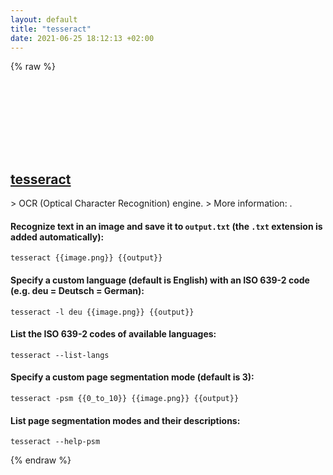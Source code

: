 ```yaml
---
layout: default
title: "tesseract"
date: 2021-06-25 18:12:13 +02:00
---
```

{% raw %}
<h2 id="tesseract">
  <a href="/en/common/tesseract.html">tesseract</a> <a href="#tesseract"><svg class="icon">
    <use href="/assets/images/unicode_sprite.svg#link" />
  </svg></a>
</h2>
> OCR (Optical Character Recognition) engine.
> More information: <https://github.com/tesseract-ocr/tesseract>.

#### Recognize text in an image and save it to `output.txt` (the `.txt` extension is added automatically):
```shell
tesseract {{image.png}} {{output}}
```
#### Specify a custom language (default is English) with an ISO 639-2 code (e.g. deu = Deutsch = German):
```shell
tesseract -l deu {{image.png}} {{output}}
```
#### List the ISO 639-2 codes of available languages:
```shell
tesseract --list-langs
```
#### Specify a custom page segmentation mode (default is 3):
```shell
tesseract -psm {{0_to_10}} {{image.png}} {{output}}
```
#### List page segmentation modes and their descriptions:
```shell
tesseract --help-psm
```
{% endraw %}